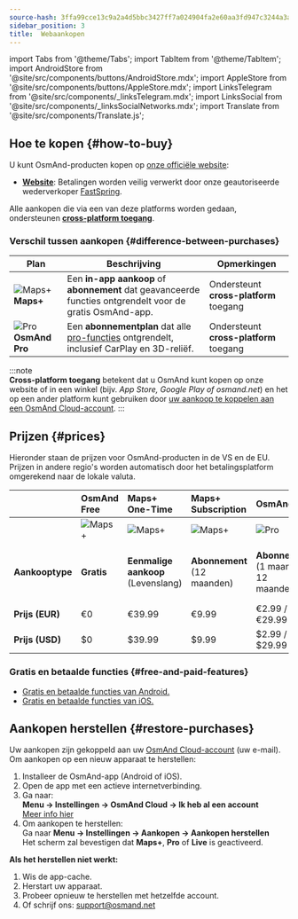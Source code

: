 ```yaml
---
source-hash: 3ffa99cce13c9a2a4d5bbc3427ff7a024904fa2e60aa3fd947c3244a3acced4b
sidebar_position: 3
title:  Webaankopen
---
```


import Tabs from '@theme/Tabs';
import TabItem from '@theme/TabItem';
import AndroidStore from '@site/src/components/buttons/AndroidStore.mdx';
import AppleStore from '@site/src/components/buttons/AppleStore.mdx';
import LinksTelegram from '@site/src/components/_linksTelegram.mdx';
import LinksSocial from '@site/src/components/_linksSocialNetworks.mdx';
import Translate from '@site/src/components/Translate.js';


## Hoe te kopen {#how-to-buy}

U kunt OsmAnd-producten kopen op [onze officiële website](https://osmand.net/pricing):

- [**Website**](https://osmand.net/pricing): Betalingen worden veilig verwerkt door onze geautoriseerde wederverkoper [FastSpring](https://fastspring.com/).

Alle aankopen die via een van deze platforms worden gedaan, ondersteunen [**cross-platform toegang**](./cross.md).


### Verschil tussen aankopen {#difference-between-purchases}

| Plan | Beschrijving | Opmerkingen |
|------------|------------|------------|
| ![Maps+](@site/static/img/svg/osmand_maps_plus.svg) **Maps+** | Een **in-app aankoop** of **abonnement** dat geavanceerde functies ontgrendelt voor de gratis OsmAnd-app. | Ondersteunt **cross-platform** toegang |
| ![Pro](@site/static/img/svg/pro_icon.svg) **OsmAnd Pro** | Een **abonnementplan** dat alle [pro-functies](#free-and-paid-features) ontgrendelt, inclusief CarPlay en 3D-reliëf. | Ondersteunt **cross-platform** toegang |

:::note  
**Cross-platform toegang** betekent dat u OsmAnd kunt kopen op onze website of in een winkel (bijv. *App Store, Google Play of osmand.net*) en het op een ander platform kunt gebruiken door [uw aankoop te koppelen aan een OsmAnd Cloud-account](../personal/osmand-cloud.md#cross-platform).
:::

## Prijzen {#prices}

Hieronder staan de prijzen voor OsmAnd-producten in de VS en de EU. Prijzen in andere regio's worden automatisch door het betalingsplatform omgerekend naar de lokale valuta.


<!--

:::danger October Sale prices

*[Hurry up!](https://osmand.net/pricing) This offer is only available until* **October 19 (23:00 CET)**.

:::



|    | OsmAnd Free   | **Maps+** One-Time | **Maps+** Subscription | **OsmAnd Pro** |**OsmAnd XV** |
| :------------- | :------------- | :----------------------- | :------------------- | :----------- |:----------- |
|  | ![Maps+](@site/static/img/svg/osmand_maps.svg) | ![Maps+](@site/static/img/svg/osmand_maps_plus.svg) | ![Maps+](@site/static/img/svg/osmand_maps_plus.svg) | ![Pro](@site/static/img/svg/pro_icon.svg) |![XV](@site/static/img/svg/osmand_xv.svg) |
| **Purchase Type** | **Free** | **One-Time Purchase** (Lifetime) | **Subscription** (12 Months) | **Subscription** (1 Month / 12 Months) |**One-Time Purchase** (15 Years Pro / Maps+ Lifetime) |
| **Price (EUR)** | €0 | <s>€39.99</s> **€19.99** | <s>€9.99</s> **€4.99** | €2.99 / <s>€29.99</s> **€14.99** |<s>€450</s> **€299.00**   |
| **Price (USD)** | $0 | <s>$39.99</s> **$19.99** | <s>$9.99</s> **$4.99** | $2.99 / <s>$29.99</s> **$14.99**|<s>$450</s> **$299.00**   |

:::note 
By purchasing a subscription through our [website](https://osmand.net/pricing) at a discounted rate,  
you receive a 2-year discounted plan.  
Starting from the third year, the full price will apply.
:::

-->


|    | OsmAnd Free   | **Maps+** One-Time | **Maps+** Subscription | **OsmAnd Pro** |**OsmAnd XV** |
| :------------- | :------------- | :----------------------- | :------------------- | :----------- |:----------- |
|  | ![Maps+](@site/static/img/svg/osmand_maps.svg) | ![Maps+](@site/static/img/svg/osmand_maps_plus.svg) | ![Maps+](@site/static/img/svg/osmand_maps_plus.svg) | ![Pro](@site/static/img/svg/pro_icon.svg) |![XV](@site/static/img/svg/osmand_xv.svg) |
| **Aankooptype** | **Gratis** | **Eenmalige aankoop** (Levenslang) | **Abonnement** (12 maanden) | **Abonnement** (1 maand / 12 maanden) |**Eenmalige aankoop** (15 jaar Pro / Maps+ Levenslang) |
| **Prijs (EUR)** | €0 | €39.99  | €9.99   | €2.99 / €29.99   |<s>€450</s> €299.00   |
| **Prijs (USD)** | $0 | $39.99  | $9.99   | $2.99 / $29.99   |<s>$450</s> $299.00   |



### Gratis en betaalde functies {#free-and-paid-features}

- [Gratis en betaalde functies van Android.](./android.md#free-and-paid-features)
- [Gratis en betaalde functies van iOS.](./ios.md#free-and-paid-features)



## Aankopen herstellen {#restore-purchases}

Uw aankopen zijn gekoppeld aan uw [OsmAnd Cloud-account](../personal/osmand-cloud.md#login) (uw e-mail). Om aankopen op een nieuw apparaat te herstellen:

1. Installeer de OsmAnd-app (Android of iOS).
2. Open de app met een actieve internetverbinding.
3. Ga naar:  
   **Menu → Instellingen → OsmAnd Cloud → Ik heb al een account**  
   [Meer info hier](../personal/osmand-cloud.md#login)
4. Om aankopen te herstellen:  
   Ga naar **Menu → Instellingen → Aankopen → Aankopen herstellen**  
   Het scherm zal bevestigen dat **Maps+**, **Pro** of **Live** is geactiveerd.

**Als het herstellen niet werkt:**

1. Wis de app-cache.
2. Herstart uw apparaat.
3. Probeer opnieuw te herstellen met hetzelfde account.
4. Of schrijf ons: support@osmand.net